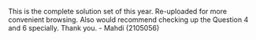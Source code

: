 This is the complete solution set of this year.
Re-uploaded for more convenient browsing.
Also would recommend checking up the Question 4 and 6 specially.
Thank you.
          - Mahdi (2105056)
